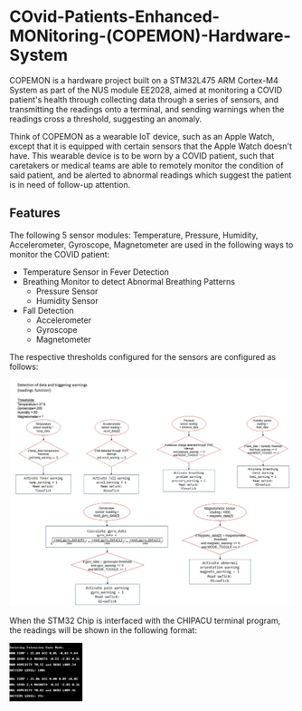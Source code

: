 # COvid-Patients-Enhanced-MONitoring-(COPEMON)-Hardware-System
COPEMON is a hardware project built on a STM32L475 ARM Cortex-M4 System as part of the NUS module EE2028, aimed at monitoring a COVID patient's health through collecting data through a series of sensors, and transmitting the readings onto a terminal, and sending warnings when the readings cross a threshold, suggesting an anomaly.

Think of COPEMON as a wearable IoT device, such as an Apple Watch, except that it is equipped with certain sensors that the Apple Watch doesn't have. This wearable device is to be worn by a COVID patient, such that caretakers or medical teams are able to remotely monitor the condition of said patient, and be alerted to abnormal readings which suggest the patient is in need of follow-up attention.

## Features

The following 5 sensor modules: Temperature, Pressure, Humidity, Accelerometer, Gyroscope, Magnetometer are used in the following ways to monitor the COVID patient:

- Temperature Sensor in Fever Detection 
- Breathing Monitor to detect Abnormal Breathing Patterns
  - Pressure Sensor
  - Humidity Sensor
- Fall Detection 
  - Accelerometer 
  - Gyroscope
  - Magnetometer

The respective thresholds configured for the sensors are configured as follows:

![flowchart](/flowchart_triggers.png)

When the STM32 Chip is interfaced with the CHIPACU terminal program, the readings will be shown in the following format:

![reading](/reading_sample.png)
